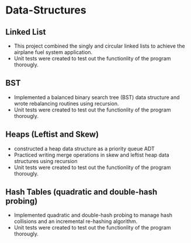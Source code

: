 # Data-Structures

## Linked List
- This project combined the singly and circular linked lists to achieve the airplane fuel system application.
- Unit tests were created to test out the functionlity of the program thorougly.

## BST
- Implemented a balanced binary search tree (BST) data structure and wrote rebalancing routines using recursion.
- Unit tests were created to test out the functionlity of the program thorougly.

## Heaps (Leftist and Skew)
- constructed a heap data structure as a priority queue ADT
- Practiced writing merge operations in skew and leftist heap data structures using recursion
- Unit tests were created to test out the functionlity of the program thorougly.

## Hash Tables (quadratic and double-hash probing)
- Implemented quadratic and double-hash probing to manage hash collisions and an incremental re-hashing algorithm.
- Unit tests were created to test out the functionlity of the program thorougly.

